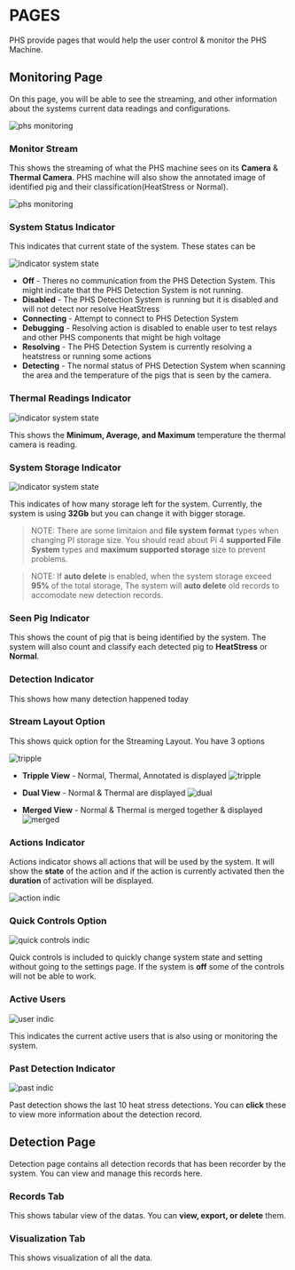 # PAGES
PHS provide pages that would help the user control & monitor the PHS Machine.

## Monitoring Page

On this page, you will be able to see the streaming, and other information about the systems current data readings and configurations.

![phs monitoring](_media/monitoring_page.png)

### Monitor Stream
This shows the streaming of what the PHS machine sees on its **Camera** & **Thermal Camera**. PHS machine will also show the annotated image of identified pig and their classification(HeatStress or Normal).

![phs monitoring](_media/monitoring_page.png)

### System Status Indicator

This indicates that current state of the system. These states can be

![indicator system state](_media/indicator_system_state.png)

- **Off** - Theres no communication from the PHS Detection System. This might indicate that the PHS Detection System is not running.
- **Disabled** - The PHS Detection System is running but it is disabled and will not detect nor resolve HeatStress
- **Connecting** - Attempt to connect to PHS Detection System
- **Debugging** - Resolving action is disabled to enable user to test relays and other PHS components that might be high voltage
- **Resolving** - The PHS Detection System is currently resolving a heatstress or running some actions
- **Detecting** - The normal status of PHS Detection System when scanning the area and the temperature of the pigs that is seen by the camera.


### Thermal Readings Indicator

![indicator system state](_media/indicator_system_state.png)

This shows the **Minimum, Average, and Maximum** temperature the thermal camera is reading. 

### System Storage Indicator

![indicator system state](_media/indicator_system_storage.png)

This indicates of how many storage left for the system. Currently, the system is using **32Gb** but you can change it with bigger storage.

> NOTE: There are some limitaion and **file system format** types when changing PI storage size. You should read about Pi 4 **supported File System** types and **maximum supported storage** size to prevent problems.

> NOTE: If **auto delete** is enabled, when the system storage exceed **95%** of the total storage, The system will **auto delete** old records to accomodate new detection records.

### Seen Pig Indicator

This shows the count of pig that is being identified by the system. The system will also count and classify each detected pig to **HeatStress** or **Normal**.

### Detection Indicator

This shows how many detection happened today

### Stream Layout Option

This shows quick option for the Streaming Layout. You have 3 options

![tripple](_media/indicator_stream_option.png)

- **Tripple View** - Normal, Thermal, Annotated is displayed
![tripple](_media/stream_triple.png)

- **Dual View** - Normal & Thermal are displayed
![dual](_media/stream_dual.png)

- **Merged View** - Normal & Thermal is merged together & displayed
![merged](_media/stream_merged.png)


### Actions Indicator

Actions indicator shows all actions that will be used by the system. It will show the **state** of the action and if the action is currently activated then the **duration** of activation will be displayed.

![action indic](_media/indicator_stream_option.png)


### Quick Controls Option

![quick controls indic](_media/indicator_quick_controls_option.png)

Quick controls is included to quickly change system state and setting without going to the settings page. If the system is **off** some of the controls will not be able to work.

### Active Users

![user indic](_media/indicator_user.png)

This indicates the current active users that is also using or monitoring the system.

### Past Detection Indicator

![past indic](_media/indicator_past.png)

Past detection shows the last 10 heat stress detections. You can **click** these to view more information about the detection record.

## Detection Page

Detection page contains all detection records that has been recorder by the system. You can view and manage this records here.

### Records Tab

This shows tabular view of the datas. You can **view, export, or delete** them.

### Visualization Tab

This shows visualization of all the data.